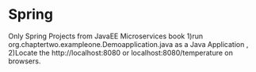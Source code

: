 # Spring
 Only Spring Projects from JavaEE Microservices book
 1)run org.chaptertwo.exampleone.Demoapplication.java as a Java Application , 
 2)Locate the http://localhost:8080 or localhost:8080/temperature on browsers.
